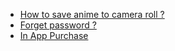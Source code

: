 - [How to save anime to camera roll ?](https://kenmaz.github.io/animemaker-help/save-to-cameraroll)
- [Forget password ?](https://kenmaz.github.io/animemaker-help/password-reminder)
- [In App Purchase](https://kenmaz.github.io/animemaker-help/iap)

